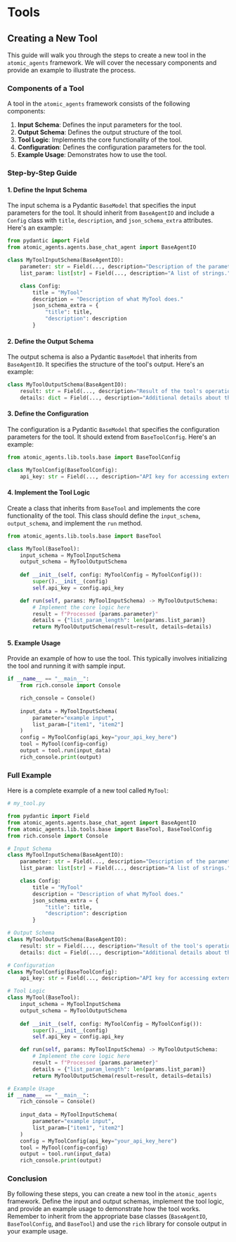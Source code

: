 # Tools
## Creating a New Tool

This guide will walk you through the steps to create a new tool in the `atomic_agents` framework. We will cover the necessary components and provide an example to illustrate the process.

### Components of a Tool

A tool in the `atomic_agents` framework consists of the following components:

1. **Input Schema**: Defines the input parameters for the tool.
2. **Output Schema**: Defines the output structure of the tool.
3. **Tool Logic**: Implements the core functionality of the tool.
4. **Configuration**: Defines the configuration parameters for the tool.
5. **Example Usage**: Demonstrates how to use the tool.

### Step-by-Step Guide

#### 1. Define the Input Schema

The input schema is a Pydantic `BaseModel` that specifies the input parameters for the tool. It should inherit from `BaseAgentIO` and include a `Config` class with `title`, `description`, and `json_schema_extra` attributes. Here's an example:

```python
from pydantic import Field
from atomic_agents.agents.base_chat_agent import BaseAgentIO

class MyToolInputSchema(BaseAgentIO):
    parameter: str = Field(..., description="Description of the parameter.")
    list_param: list[str] = Field(..., description="A list of strings.")

    class Config:
        title = "MyTool"
        description = "Description of what MyTool does."
        json_schema_extra = {
            "title": title,
            "description": description
        }
```

#### 2. Define the Output Schema

The output schema is also a Pydantic `BaseModel` that inherits from `BaseAgentIO`. It specifies the structure of the tool's output. Here's an example:

```python
class MyToolOutputSchema(BaseAgentIO):
    result: str = Field(..., description="Result of the tool's operation.")
    details: dict = Field(..., description="Additional details about the result.")
```

#### 3. Define the Configuration

The configuration is a Pydantic `BaseModel` that specifies the configuration parameters for the tool. It should extend from `BaseToolConfig`. Here's an example:

```python
from atomic_agents.lib.tools.base import BaseToolConfig

class MyToolConfig(BaseToolConfig):
    api_key: str = Field(..., description="API key for accessing external services.")
```

#### 4. Implement the Tool Logic

Create a class that inherits from `BaseTool` and implements the core functionality of the tool. This class should define the `input_schema`, `output_schema`, and implement the `run` method.

```python
from atomic_agents.lib.tools.base import BaseTool

class MyTool(BaseTool):
    input_schema = MyToolInputSchema
    output_schema = MyToolOutputSchema
    
    def __init__(self, config: MyToolConfig = MyToolConfig()):
        super().__init__(config)
        self.api_key = config.api_key

    def run(self, params: MyToolInputSchema) -> MyToolOutputSchema:
        # Implement the core logic here
        result = f"Processed {params.parameter}"
        details = {"list_param_length": len(params.list_param)}
        return MyToolOutputSchema(result=result, details=details)
```

#### 5. Example Usage

Provide an example of how to use the tool. This typically involves initializing the tool and running it with sample input.

```python
if __name__ == "__main__":
    from rich.console import Console

    rich_console = Console()
    
    input_data = MyToolInputSchema(
        parameter="example input",
        list_param=["item1", "item2"]
    )
    config = MyToolConfig(api_key="your_api_key_here")
    tool = MyTool(config=config)
    output = tool.run(input_data)
    rich_console.print(output)
```

### Full Example

Here is a complete example of a new tool called `MyTool`:

```python
# my_tool.py

from pydantic import Field
from atomic_agents.agents.base_chat_agent import BaseAgentIO
from atomic_agents.lib.tools.base import BaseTool, BaseToolConfig
from rich.console import Console

# Input Schema
class MyToolInputSchema(BaseAgentIO):
    parameter: str = Field(..., description="Description of the parameter.")
    list_param: list[str] = Field(..., description="A list of strings.")

    class Config:
        title = "MyTool"
        description = "Description of what MyTool does."
        json_schema_extra = {
            "title": title,
            "description": description
        }

# Output Schema
class MyToolOutputSchema(BaseAgentIO):
    result: str = Field(..., description="Result of the tool's operation.")
    details: dict = Field(..., description="Additional details about the result.")

# Configuration
class MyToolConfig(BaseToolConfig):
    api_key: str = Field(..., description="API key for accessing external services.")

# Tool Logic
class MyTool(BaseTool):
    input_schema = MyToolInputSchema
    output_schema = MyToolOutputSchema
    
    def __init__(self, config: MyToolConfig = MyToolConfig()):
        super().__init__(config)
        self.api_key = config.api_key

    def run(self, params: MyToolInputSchema) -> MyToolOutputSchema:
        # Implement the core logic here
        result = f"Processed {params.parameter}"
        details = {"list_param_length": len(params.list_param)}
        return MyToolOutputSchema(result=result, details=details)

# Example Usage
if __name__ == "__main__":
    rich_console = Console()
    
    input_data = MyToolInputSchema(
        parameter="example input",
        list_param=["item1", "item2"]
    )
    config = MyToolConfig(api_key="your_api_key_here")
    tool = MyTool(config=config)
    output = tool.run(input_data)
    rich_console.print(output)
```

### Conclusion

By following these steps, you can create a new tool in the `atomic_agents` framework. Define the input and output schemas, implement the tool logic, and provide an example usage to demonstrate how the tool works. Remember to inherit from the appropriate base classes (`BaseAgentIO`, `BaseToolConfig`, and `BaseTool`) and use the `rich` library for console output in your example usage.
